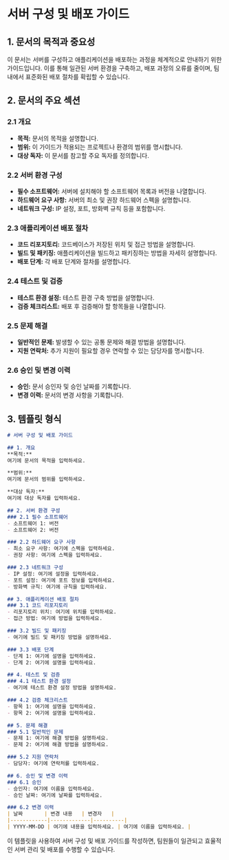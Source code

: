 # 서버 구성 및 배포 가이드

## 1. 문서의 목적과 중요성
이 문서는 서버를 구성하고 애플리케이션을 배포하는 과정을 체계적으로 안내하기 위한 가이드입니다. 이를 통해 일관된 서버 환경을 구축하고, 배포 과정의 오류를 줄이며, 팀 내에서 표준화된 배포 절차를 확립할 수 있습니다.

## 2. 문서의 주요 섹션

### 2.1 개요
- **목적:** 문서의 목적을 설명합니다.
- **범위:** 이 가이드가 적용되는 프로젝트나 환경의 범위를 명시합니다.
- **대상 독자:** 이 문서를 참고할 주요 독자를 정의합니다.

### 2.2 서버 환경 구성
- **필수 소프트웨어:** 서버에 설치해야 할 소프트웨어 목록과 버전을 나열합니다.
- **하드웨어 요구 사항:** 서버의 최소 및 권장 하드웨어 스펙을 설명합니다.
- **네트워크 구성:** IP 설정, 포트, 방화벽 규칙 등을 포함합니다.

### 2.3 애플리케이션 배포 절차
- **코드 리포지토리:** 코드베이스가 저장된 위치 및 접근 방법을 설명합니다.
- **빌드 및 패키징:** 애플리케이션을 빌드하고 패키징하는 방법을 자세히 설명합니다.
- **배포 단계:** 각 배포 단계와 절차를 설명합니다.

### 2.4 테스트 및 검증
- **테스트 환경 설정:** 테스트 환경 구축 방법을 설명합니다.
- **검증 체크리스트:** 배포 후 검증해야 할 항목들을 나열합니다.

### 2.5 문제 해결
- **일반적인 문제:** 발생할 수 있는 공통 문제와 해결 방법을 설명합니다.
- **지원 연락처:** 추가 지원이 필요할 경우 연락할 수 있는 담당자를 명시합니다.

### 2.6 승인 및 변경 이력
- **승인:** 문서 승인자 및 승인 날짜를 기록합니다.
- **변경 이력:** 문서의 변경 사항을 기록합니다.

## 3. 템플릿 형식

```markdown
# 서버 구성 및 배포 가이드

## 1. 개요
**목적:**  
여기에 문서의 목적을 입력하세요.

**범위:**  
여기에 문서의 범위를 입력하세요.

**대상 독자:**  
여기에 대상 독자를 입력하세요.

## 2. 서버 환경 구성
### 2.1 필수 소프트웨어
- 소프트웨어 1: 버전
- 소프트웨어 2: 버전

### 2.2 하드웨어 요구 사항
- 최소 요구 사항: 여기에 스펙을 입력하세요.
- 권장 사항: 여기에 스펙을 입력하세요.

### 2.3 네트워크 구성
- IP 설정: 여기에 설정을 입력하세요.
- 포트 설정: 여기에 포트 정보를 입력하세요.
- 방화벽 규칙: 여기에 규칙을 입력하세요.

## 3. 애플리케이션 배포 절차
### 3.1 코드 리포지토리
- 리포지토리 위치: 여기에 위치를 입력하세요.
- 접근 방법: 여기에 방법을 입력하세요.

### 3.2 빌드 및 패키징
- 여기에 빌드 및 패키징 방법을 설명하세요.

### 3.3 배포 단계
- 단계 1: 여기에 설명을 입력하세요.
- 단계 2: 여기에 설명을 입력하세요.

## 4. 테스트 및 검증
### 4.1 테스트 환경 설정
- 여기에 테스트 환경 설정 방법을 설명하세요.

### 4.2 검증 체크리스트
- 항목 1: 여기에 설명을 입력하세요.
- 항목 2: 여기에 설명을 입력하세요.

## 5. 문제 해결
### 5.1 일반적인 문제
- 문제 1: 여기에 해결 방법을 설명하세요.
- 문제 2: 여기에 해결 방법을 설명하세요.

### 5.2 지원 연락처
- 담당자: 여기에 연락처를 입력하세요.

## 6. 승인 및 변경 이력
### 6.1 승인
- 승인자: 여기에 이름을 입력하세요.
- 승인 날짜: 여기에 날짜를 입력하세요.

### 6.2 변경 이력
| 날짜       | 변경 내용   | 변경자   |
|------------|-------------|----------|
| YYYY-MM-DD | 여기에 내용을 입력하세요. | 여기에 이름을 입력하세요. |
```

이 템플릿을 사용하여 서버 구성 및 배포 가이드를 작성하면, 팀원들이 일관되고 효율적인 서버 관리 및 배포를 수행할 수 있습니다.